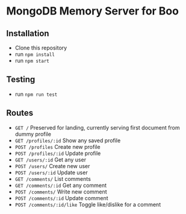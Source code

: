 # MongoDB Memory Server for Boo

## Installation

- Clone this repository
- run `npm install`
- run `npm start`

## Testing

- run `npm run test`

## Routes

- `GET /` Preserved for landing, currently serving first document from dummy profile
- `GET /profiles/:id` Show any saved profile
- `POST /profiles` Create new profile
- `POST /profiles/:id` Update profile
- `GET /users/:id` Get any user
- `POST /users/` Create new user
- `POST /users/:id` Update user
- `GET /comments/` List comments
- `GET /comments/:id` Get any comment
- `POST /comments/` Write new comment
- `POST /comments/:id` Update comment
- `POST /comments/:id/like` Toggle like/dislike for a comment
